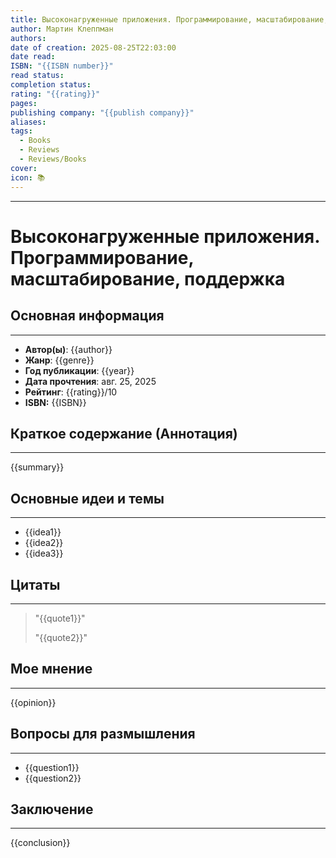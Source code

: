 ```yaml
---
title: Высоконагруженные приложения. Программирование, масштабирование, поддержка
author: Мартин Клеппман
authors:
date of creation: 2025-08-25T22:03:00
date read:
ISBN: "{{ISBN number}}"
read status:
completion status:
rating: "{{rating}}"
pages:
publishing company: "{{publish company}}"
aliases:
tags:
  - Books
  - Reviews
  - Reviews/Books
cover:
icon: 📚
---
```

---
# Высоконагруженные приложения. Программирование, масштабирование, поддержка


## Основная информация
---

- **Автор(ы)**: {{author}}
- **Жанр**: {{genre}}
- **Год публикации**: {{year}}
- **Дата прочтения**: авг. 25, 2025
- **Рейтинг**: {{rating}}/10
- **ISBN:** {{ISBN}}


## Краткое содержание (Аннотация)
---

{{summary}}


## Основные идеи и темы
---

- {{idea1}}
- {{idea2}}
- {{idea3}}


## Цитаты
---

> "{{quote1}}"
> 
> "{{quote2}}"


## Мое мнение
---

{{opinion}}


## Вопросы для размышления
---

- {{question1}}
- {{question2}}


## Заключение
---

{{conclusion}}
